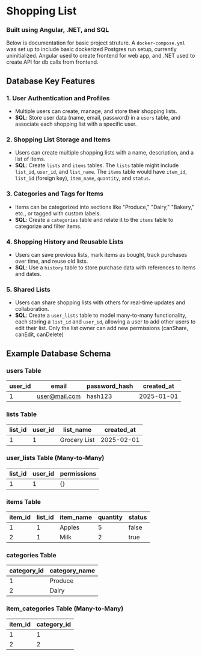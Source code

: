 # Shopping List
### Built using Angular, .NET, and SQL

Below is documentation for basic project struture. A `docker-compose.yml` was set up to include basic dockerized Postgres
run setup, currently uninitialized. Angular used to create frontend for web app, and .NET used to create API for db calls from frontend.

## Database Key Features
### 1. **User Authentication and Profiles**

- Multiple users can create, manage, and store their shopping lists.
- **SQL**: Store user data (name, email, password) in a `users` table, and associate each shopping list with a specific user.

### 2. **Shopping List Storage and Items**

- Users can create multiple shopping lists with a name, description, and a list of items.
- **SQL**: Create `lists` and `items` tables. The `lists` table might include `list_id`, `user_id`, and `list_name`. The `items` table would have `item_id`, `list_id` (foreign key), `item_name`, `quantity`, and `status`.

### 3. **Categories and Tags for Items**

- Items can be categorized into sections like "Produce," "Dairy," "Bakery," etc., or tagged with custom labels.
- **SQL**: Create a `categories` table and relate it to the `items` table to categorize and filter items.

### 4. **Shopping History and Reusable Lists**

- Users can save previous lists, mark items as bought, track purchases over time, and reuse old lists.
- **SQL**: Use a `history` table to store purchase data with references to items and dates.

### 5. **Shared Lists**

- Users can share shopping lists with others for real-time updates and collaboration.
- **SQL**: Create a `user_lists` table to model many-to-many functionality, each storing a `list_id` and
`user_id`, allowing a user to add other users to edit their list. Only the list owner can add new permissions 
(canShare, canEdit, canDelete)

## Example Database Schema

### **users Table**

| user_id | email | password_hash | created_at |
| --- | --- | --- | --- |
| 1 | [user@mail.com](mailto:user@mail.com) | hash123 | 2025-01-01 |

### **lists Table**

| list_id | user_id | list_name | created_at |
| --- | --- | --- | --- |
| 1 | 1 | Grocery List | 2025-02-01 |

### **user_lists Table** (Many-to-Many)

| list_id | user_id | permissions |
| --- | --- | --- | 
| 1 | 1 | {} |

### **items Table**

| item_id | list_id | item_name | quantity | status |
| --- | --- | --- | --- | --- |
| 1 | 1 | Apples | 5 | false |
| 2 | 1 | Milk | 2 | true |

### **categories Table**

| category_id | category_name |
| --- | --- |
| 1 | Produce |
| 2 | Dairy |

### **item_categories Table** (Many-to-Many)

| item_id | category_id |
| --- | --- |
| 1 | 1 |
| 2 | 2 |
